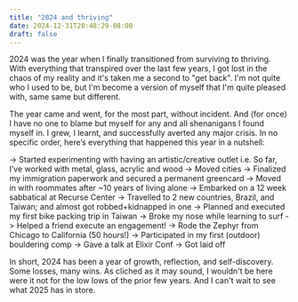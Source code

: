 ```yaml
---
title: "2024 and thriving"
date: 2024-12-31T20:48:29-08:00
draft: false
---
```


2024 was the year when I finally transitioned from surviving to thriving. With everything that transpired over the last few years, I got lost in the chaos of my reality and it's taken me a second to "get back". I'm not quite who I used to be, but I'm become a version of myself that I'm quite pleased with, same same but different.

The year came and went, for the most part, without incident. And (for once) I have no one to blame but myself for any and all shenanigans I found myself in. I grew, I learnt, and successfully averted any major crisis. In no specific order, here’s everything that happened this year in a nutshell:

-> Started experimenting with having an artistic/creative outlet i.e. So far, I’ve worked with metal, glass, acrylic and wood 
-> Moved cities
-> Finalized my immigration paperwork and secured a permanent greencard
-> Moved in with roommates after ~10 years of living alone
-> Embarked on a 12 week sabbatical at Recurse Center
-> Travelled to 2 new countries, Brazil, and Taiwan; and almost got robbed+kidnapped in one 
-> Planned and executed my first bike packing trip in Taiwan
-> Broke my nose while learning to surf 
-> Helped a friend execute an engagement! 
-> Rode the Zephyr from Chicago to California (50 hours!)
-> Participated in my first (outdoor) bouldering comp 
-> Gave a talk at Elixir Conf
-> Got laid off

In short, 2024 has been a year of growth, reflection, and self-discovery. Some losses, many wins. As cliched as it may sound, I wouldn't be here were it not for the low lows of the prior few years. And I can't wait to see what 2025 has in store. 


